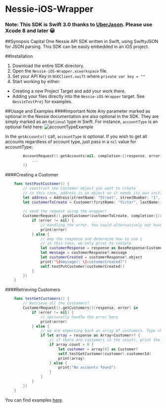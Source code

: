 # Nessie-iOS-Wrapper
### Note: This SDK is Swift 3.0 thanks to [UberJason](https://github.com/UberJason). Please use Xcode 8 and later 😀

##Synopsis
Capital One Nessie API SDK written in Swift, using SwiftyJSON for JSON parsing. This SDK can be easily embedded in an iOS project.

##Installation
1. Download the entire SDK directory.
2. Open the `Nessie-iOS-Wrapper.xcworkspace` file.
3. Set your API Key in `NSEClient.swift` where `private var key = ""`
4. Start working by either:
  * Creating a new Project Target and add your work there.
  * Adding your files directly into the `Nessie-iOS-Wrapper` target. See `NessieTestProj` for examples.

##Usage and Examples
####Important Note
Any parameter marked as optional in the Nessie documentation are also optional in the SDK. They are simply marked as an `Optional` type in Swift. For instance, `accountType` is an optional field here:
![accountTypeExample](http://i.imgur.com/RsLW1ls.png)

In the `getAccounts()` call, `accountType` is optional. If you wish to get all accounts regardless of account type, just pass in a `nil` value for accountType:
```swift
        AccountRequest().getAccounts(nil, completion:{(response, error) in 
            ...
        )}
```

####Creating a Customer
```Swift
    func testPostCustomer() {
        // construct the Customer object you want to create
        // in this case, address is an object so it needs its own initializer
        let address = Address(streetName: "Street", streetNumber: "1", city: "City", state: "VA", zipCode: "12345")
        let customerToCreate = Customer(firstName: "Victor", lastName: "Lopez", address: address, customerId: "sup3rc00la1ph4num3r1cId")
        
        // send the request using the wrapper!
        CustomerRequest().postCustomer(customerToCreate, completion:{(response, error) in
            if (error != nil) {
                // handling the error. You could alternatively not have this block if you so choose
                print(error)
            } else {
                // map the response and determine how to use i
                // in this case, we only print to console
                let customerResponse = response as BaseResponse<Customer>?
                let message = customerResponse?.message
                let customerCreated = customerResponse?.object
                print("\(message): \(customerCreated)")
                self.testPutCustomer(customerCreated!)
            }
        })
    }
```

####Retrieving Customers
```Swift
    func testGetCustomers() {
        // Retrieve all the Customers!
        CustomerRequest().getCustomers({(response, error) in
            if (error != nil) {
                // optionally handle the error here
                print(error)
            } else {
                // we are expecting back an array of customers. Type check!
                if let array = response as Array<Customer>? {
                    // if there are Customers in the result, print the first Customer
                    if array.count > 0 {
                        let customer = array[0] as Customer?
                        self.testGetCustomer(customer!.customerId)
                        print(array)
                    } else {
                        print("No accounts found")
                    }
                }
            }
        })
    }
```

You can find examples [here](https://github.com/nessieisreal/nessie-ios-sdk-swift/blob/master/NessieTestProj/NSEFunctionalTests.swift).
